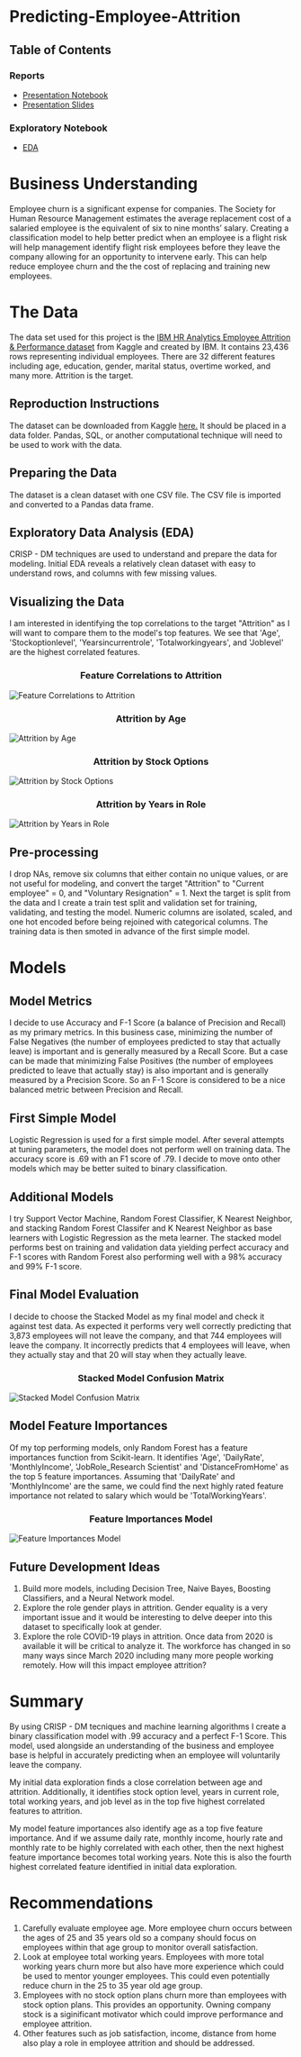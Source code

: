 # Predicting-Employee-Attrition

## Table of Contents

### Reports
- [Presentation Notebook](https://github.com/Jaccomando/Predicting-Employee-Attrition/blob/main/notebooks/Final_Notebook.ipynb)
- [Presentation Slides](https://github.com/Jaccomando/Predicting-Employee-Attrition/blob/main/reports/Capstone_Presentation.pdf)

### Exploratory Notebook
- [EDA](https://github.com/Jaccomando/Predicting-Employee-Attrition/blob/main/notebooks/EDA.ipynb)

# Business Understanding 
Employee churn is a significant expense for companies. The Society for Human Resource Management estimates the average replacement cost of a salaried employee is the equivalent of six to nine months’ salary. Creating a classification model to help better predict when an employee is a flight risk will help management identify flight risk employees before they leave the company allowing for an opportunity to intervene early. This can help reduce employee churn and the the cost of replacing and training new employees.

# The Data
The data set used for this project is the <a href="https://www.kaggle.com/pavansubhasht/ibm-hr-analytics-attrition-dataset">IBM HR Analytics Employee Attrition & Performance dataset</a> from Kaggle and created by IBM. It contains 23,436 rows representing individual employees. There are 32 different features including age, education, gender, marital status, overtime worked, and many more. Attrition is the target.

## Reproduction Instructions
The dataset can be downloaded from Kaggle <a href="https://www.kaggle.com/pavansubhasht/ibm-hr-analytics-attrition-dataset">here.</a> It should be placed in a data folder. Pandas, SQL, or another computational technique will need to be used to work with the data.

## Preparing the Data
The dataset is a clean dataset with one CSV file. The CSV file is imported and converted to a Pandas data frame.

## Exploratory Data Analysis (EDA)
CRISP - DM techniques are used to understand and prepare the data for modeling. Initial EDA reveals a relatively clean dataset with easy to understand rows, and columns with few missing values.

## Visualizing the Data
I am interested in identifying the top correlations to the target "Attrition" as I will want to compare them to the model's top features. 
We see that 'Age', 'Stockoptionlevel', 'Yearsincurrentrole', 'Totalworkingyears', and 'Joblevel' are the highest correlated features. 

### <center>Feature Correlations to Attrition</center>

![Feature Correlations to Attrition](/reports/figures/corrs.png)

### <center>Attrition by Age</center>

![Attrition by Age](/reports/figures/age_dist.png)

### <center>Attrition by Stock Options</center>

![Attrition by Stock Options](/reports/figures/stock_dist.png)

### <center>Attrition by Years in Role</center>

![Attrition by Years in Role](/reports/figures/years_role_dist.png)

## Pre-processing
I drop NAs, remove six columns that either contain no unique values, or are not useful for modeling, and convert the target "Attrition" to "Current employee" = 0, and "Voluntary Resignation" = 1. Next the target is split from the data and I create a train test split and validation set for training, validating, and testing the model. Numeric columns are isolated, scaled, and one hot encoded before being rejoined with categorical columns. The training data is then smoted in advance of the first simple model.  

# Models

## Model Metrics
I decide to use Accuracy and F-1 Score (a balance of Precision and Recall) as my primary metrics. In this business case, minimizing the number of False Negatives (the number of employees predicted to stay that actually leave) is important and is generally measured by a Recall Score. But a case can be made that minimizing False Positives (the number of employees predicted to leave that actually stay) is also important and is generally measured by a Precision Score. So an F-1 Score is considered to be a nice balanced metric between Precision and Recall. 

## First Simple Model
Logistic Regression is used for a first simple model. After several attempts at tuning parameters, the model does not perform well on training data. The accuracy score is .69 with an F1 score of .79. I decide to move onto other models which may be better suited to binary classification. 

## Additional Models
I try Support Vector Machine, Random Forest Classifier, K Nearest Neighbor, and stacking Random Forest Classifer and K Nearest Neighbor as base learners with Logistic Regression as the meta learner. The stacked model performs best on training and validation data yielding perfect accuracy and F-1 scores with Random Forest also performing well with a 98% accuracy and 99% F-1 score. 

## Final Model Evaluation
I decide to choose the Stacked Model as my final model and check it against test data. As expected it performs very well correctly predicting that 3,873 employees will not leave the company, and that 744 employees will leave the company. It incorrectly predicts that 4 employees will leave, when they actually stay and that 20 will stay when they actually leave.

### <center>Stacked Model Confusion Matrix</center>

![Stacked Model Confusion Matrix](/reports/figures//stacked.png)

## Model Feature Importances
Of my top performing models, only Random Forest has a feature importances function from Scikit-learn. It identifies 'Age', 'DailyRate', 'MonthlyIncome', 'JobRole_Research Scientist' and 'DistanceFromHome' as the top 5 feature importances. Assuming that 'DailyRate' and 'MonthlyIncome' are the same, we could find the next highly rated feature importance not related to salary which would be 'TotalWorkingYears'.

### <center>Feature Importances Model</center>

![Feature Importances Model](/reports/figures/model_feat.png)

## Future Development Ideas
1. Build more models, including Decision Tree, Naive Bayes, Boosting Classifiers, and a Neural Network model.
2. Explore the role gender plays in attrition. Gender equality is a very important issue and it would be interesting to delve deeper into this dataset to specifically look at gender.
3. Explore the role COVID-19 plays in attrition. Once data from 2020 is available it will be critical to analyze it. The workforce has changed in so many ways since March 2020 including many more people working remotely. How will this impact employee attrition?

# Summary
By using CRISP - DM tecniques and machine learning algorithms I create a binary classification model with .99 accuracy and a perfect F-1 Score. This model, used alongside an understanding of the business and employee base is helpful in accurately predicting when an employee will voluntarily leave the company. 

My initial data exploration finds a close correlation between age and attrition. Additionally, it identifies stock option level, years in current role, total working years, and job level as in the top five highest correlated features to attrition. 

My model feature importances also identify age as a top five feature importance. And if we assume daily rate, monthly income, hourly rate and monthly rate to be highly correlated with each other, then the next highest feature importance becomes total working years. Note this is also the fourth highest correlated feature identified in initial data exploration.

# Recommendations
1. Carefully evaluate employee age. More employee churn occurs between the ages of 25 and 35 years old so a company should focus on employees within that age group to monitor overall satisfaction. 
2. Look at employee total working years. Employees with more total working years churn more but also have more experience which could be used to mentor younger employees. This could even potentially reduce churn in the 25 to 35 year old age group. 
3. Employees with no stock option plans churn more than employees with stock option plans. This provides an opportunity. Owning company stock is a siginificant motivator which could improve performance and employee attrition.  
4. Other features such as job satisfaction, income, distance from home also play a role in employee attrition and should be addressed. 









